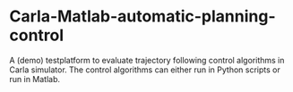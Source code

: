 # Carla-Matlab-automatic-planning-control

A (demo) testplatform to evaluate trajectory following control algorithms in Carla simulator. The control algorithms can either run in Python scripts or run in Matlab.
